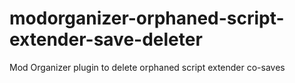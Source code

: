 # modorganizer-orphaned-script-extender-save-deleter
Mod Organizer plugin to delete orphaned script extender co-saves
